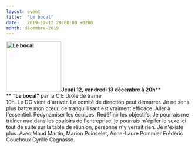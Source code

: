 ```yaml
---
layout: event
title:  "Le bocal"
date:   2019-12-12 20:00:00 +0200
month: décembre-2019
---
```

**<img class=" size-thumbnail wp-image-7215 alignleft" src="http://localhost/wpagendarts/wp-content/uploads/2019/10/le-bocal.jpg?w=150" alt="Le bocal" width="150" height="136" srcset="http://localhost/wpagendarts/wp-content/uploads/2019/10/le-bocal.jpg 796w, http://localhost/wpagendarts/wp-content/uploads/2019/10/le-bocal-300x271.jpg 300w, http://localhost/wpagendarts/wp-content/uploads/2019/10/le-bocal-768x695.jpg 768w" sizes="(max-width: 150px) 100vw, 150px" />Jeudi 12, vendredi 13 décembre à 20h****  
** **“Le bocal”** <span style="font-weight:400;">par la CIE Drôle de trame </span><span style="font-weight:400;"><br /> </span><span style="font-weight:400;">10h. Le DG vient d'arriver. Le comité de direction peut démarrer. Je ne sens plus battre mon cœur, ce tranquillisant est vraiment efficace. Aller à l'essentiel. Redynamiser les équipes. Redéfinir les objectifs. Je pourrais me traîner nue dans les couloirs de l'entreprise, je pourrais m'épiler le sexe ici tout de suite sur la table de réunion, personne n'y verrait rien. Je n'existe plus. Avec Maud Martin, Marion Poincelet, Anne-Laure Pommier Frédéric Couchoux Cyrille Cagnasso.</span>